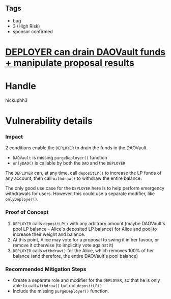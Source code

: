 ## Tags

- bug
- 3 (High Risk)
- sponsor confirmed

# [DEPLOYER can drain DAOVault funds + manipulate proposal results](https://github.com/code-423n4/2021-07-spartan-findings/issues/27) 

# Handle

hickuphh3


# Vulnerability details

### Impact

2 conditions enable the `DEPLOYER` to drain the funds in the DAOVault.

- `DAOVault` is missing `purgeDeployer()` function
- `onlyDAO()` is callable by both the `DAO` and the `DEPLOYER`

The `DEPLOYER` can, at any time, call `depositLP()` to increase the LP funds of any account, then call `withdraw()` to withdraw the entire balance.

The only good use case for the `DEPLOYER` here is to help perform emergency withdrawals for users. However, this could use a separate modifier, like `onlyDeployer()`.

### Proof of Concept

1. `DEPLOYER` calls `depositLP()` with any arbitrary amount (maybe DAOVault's pool LP balance - Alice's deposited LP balance) for Alice and pool to increase their weight and balance.
2. At this point, Alice may vote for a proposal to swing it in her favour, or remove it otherwise (to implicitly vote against it)
3. `DEPLOYER` calls `withdraw()` for the Alice, which removes 100% of her balance (and therefore, the entire DAOVault's pool balance)

### Recommended Mitigation Steps

- Create a separate role and modifier for the `DEPLOYER`, so that he is only able to call `withdraw()` but not `depositLP()`
- Include the missing `purgeDeployer()` function.

